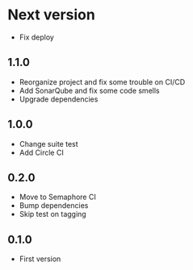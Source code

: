 # Next version
+ Fix deploy

## 1.1.0
+ Reorganize project and fix some trouble on CI/CD
+ Add SonarQube and fix some code smells
+ Upgrade dependencies

## 1.0.0
+ Change suite test
+ Add Circle CI

## 0.2.0
+ Move to Semaphore CI
+ Bump dependencies
+ Skip test on tagging

## 0.1.0
+ First version